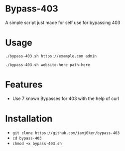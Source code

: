 # Bypass-403
A simple script just made for self use for bypassing 403

# Usage
`./bypass-403.sh https://example.com admin`

`./bypass-403.sh website-here path-here`

# Features
- Use 7 known Bypasses for 403 with the help of curl

# Installation
   * `git clone https://github.com/iamj0ker/bypass-403`
   * `cd bypass-403`
   * `chmod +x bypass-403.sh`

